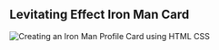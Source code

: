 ## Levitating Effect Iron Man Card

![Creating an Iron Man Profile Card using HTML   CSS](https://user-images.githubusercontent.com/55722725/226780988-74724d0d-48d6-49ae-830d-13df7e08eadf.png)
